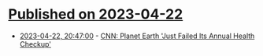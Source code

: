 # [Published on 2023-04-22](index.md)

* [2023-04-22, 20:47:00](https://news.slashdot.org/story/23/04/22/2043241/cnn-planet-earth-just-failed-its-annual-health-checkup?utm_source=rss1.0mainlinkanon&utm_medium=feed) - [CNN:  Planet Earth 'Just Failed Its Annual Health Checkup'](https://news.slashdot.org/story/23/04/22/2043241/cnn-planet-earth-just-failed-its-annual-health-checkup?utm_source=rss1.0mainlinkanon&utm_medium=feed)
